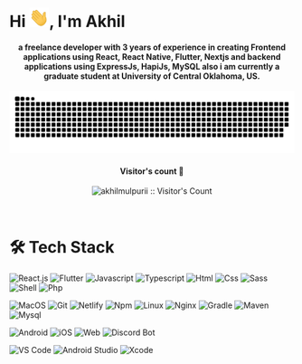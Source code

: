 <h1 align="left">Hi <img width="35" src="https://github.com/akhilmulpurii/akhilmulpurii/blob/main/waving.gif?raw=true">, I'm Akhil</h1>
<div align="center">
<h4 align="center">a freelance developer with 3 years of experience in creating Frontend applications using React, React Native, Flutter, Nextjs and backend applications using ExpressJs, HapiJs, MySQL also i am currently a graduate student at University of Central Oklahoma, US.</h4>
</div>

<div align="center">
  <a href="https://akhil.app/">
  <img  src="https://raw.githubusercontent.com/akhilmulpurii/akhilmulpurii/3ad177de12966cc35cecf1cb450d6fcb0204197f/grid-snake.svg"
       alt="snake" /></a>
</div>


<h4 align="center">Visitor's count 👀</h4>
<p align="center"><img src="https://profile-counter.glitch.me/{akhilmulpurii}/count.svg" alt="akhilmulpurii :: Visitor's Count" /></p>
<br/>


<h1 align="left">🛠 Tech Stack</h1>

![React.js](https://img.shields.io/badge/React-20232A?style=flat-square&logo=react&logoColor=61DAFB)
![Flutter](https://img.shields.io/badge/Flutter-blue?style=flat-square&logo=flutter&logoColor=white)
![Javascript](http://img.shields.io/badge/-Javascript-fcd400?style=flat-square&logo=javascript&logoColor=black)
![Typescript](http://img.shields.io/badge/-Typescript-3178c6?style=flat-square&logo=typescript&logoColor=white)
![Html](http://img.shields.io/badge/-Html-e24c27?style=flat-square&logo=html5&logoColor=white)
![Css](http://img.shields.io/badge/-Css-2a65f1?style=flat-square&logo=css3&logoColor=white)
![Sass](http://img.shields.io/badge/-Sass-cc6699?style=flat-square&logo=sass&logoColor=white)
![Shell](http://img.shields.io/badge/-Shell-c9c9c9?style=flat-square&logo=gnu-bash&logoColor=black)
![Php](http://img.shields.io/badge/-Php-767bb3?style=flat-square&logo=php&logoColor=white)

![MacOS](https://img.shields.io/badge/macos-20232A?style=flat-square&logo=apple&logoColor=white)
![Git](https://img.shields.io/badge/Git-20232A?style=flat-square&logo=git&logoColor=ff5555)
![Netlify](https://img.shields.io/badge/Netlify-00C7B7?style=flat-square&logo=netlify&logoColor=white)
![Npm](http://img.shields.io/badge/-Npm-white?style=flat-square&logo=npm&logoColor=white)
![Linux](http://img.shields.io/badge/-Linux-fad134?style=flat-square&logo=linux&logoColor=black)
![Nginx](http://img.shields.io/badge/-Nginx-2b9900?style=flat-square&logo=nginx&logoColor=white)
![Gradle](http://img.shields.io/badge/-Gradle-white?style=flat-square&logo=gradle&logoColor=09303a)
![Maven](http://img.shields.io/badge/-Maven-white?style=flat-square&logo=apachemaven&logoColor=bc2043)
![Mysql](http://img.shields.io/badge/-Mysql-white?style=flat-square&logo=mysql)

![Android](https://img.shields.io/badge/android-green?style=flat-square&logo=android&logoColor=white)
![iOS](https://img.shields.io/badge/14.3-blue?style=flat-square&logo=ios&logoColor=white)
![Web](https://img.shields.io/badge/Web%20App-black?style=flat-square&logo=firefox&logoColor=red)
![Discord Bot](https://img.shields.io/badge/Discord-5566e3?style=flat-square&logo=discord&logoColor=white)

![VS Code](http://img.shields.io/badge/-VS%20Code-white?style=flat-square&logo=visualstudiocode&logoColor=3aa7f2)
![Android Studio](https://img.shields.io/badge/Android%20Studio-green?style=flat-square&logo=androidstudio&logoColor=white)
![Xcode](https://img.shields.io/badge/Xcode-blue?style=flat-square&logo=xcode&logoColor=white)

